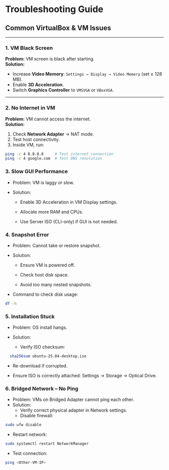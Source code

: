 # Troubleshooting Guide

## Common VirtualBox & VM Issues

---

### 1. VM Black Screen
**Problem:** VM screen is black after starting.  
**Solution:**
- Increase **Video Memory**: `Settings → Display → Video Memory` (set ≥ 128 MB).  
- Enable **3D Acceleration**.  
- Switch **Graphics Controller** to `VMSVGA` or `VBoxVGA`.  

---

### 2. No Internet in VM
**Problem:** VM cannot access the internet.  
**Solution:**
1. Check **Network Adapter** → NAT mode.  
2. Test host connectivity.  
3. Inside VM, run:
```bash
ping -c 4 8.8.8.8     # Test internet connection
ping -c 4 google.com  # Test DNS resolution
```
### 3. Slow GUI Performance

- Problem: VM is laggy or slow.
- Solution:

  - Enable 3D Acceleration in VM Display settings.

  - Allocate more RAM and CPUs.

  - Use Server ISO (CLI-only) if GUI is not needed.

### 4. Snapshot Error

- Problem: Cannot take or restore snapshot.
- Solution:

  - Ensure VM is powered off.

  - Check host disk space.

  - Avoid too many nested snapshots.

- Command to check disk usage:
``` bash
df -h
```
### 5. Installation Stuck

- Problem: OS install hangs.
- Solution:

  - Verify ISO checksum:
``` bash
  sha256sum ubuntu-25.04-desktop.iso
```
  - Re-download if corrupted.

  - Ensure ISO is correctly attached: Settings → Storage → Optical Drive.

### 6. Bridged Network – No Ping

- Problem: VMs on Bridged Adapter cannot ping each other.
- Solution:
  - Verify correct physical adapter in Network settings.
  - Disable firewall:
``` bash
sudo ufw disable
```
  - Restart network:
``` bash
sudo systemctl restart NetworkManager
```
  - Test connection:
``` bash
ping <Other-VM-IP>
```
